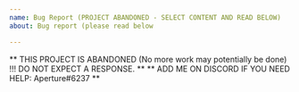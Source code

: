 ```yaml
---
name: Bug Report (PROJECT ABANDONED - SELECT CONTENT AND READ BELOW)
about: Bug report (please read below

---
```


** THIS PROJECT IS ABANDONED (No more work may potentially be done) !!! DO NOT EXPECT A RESPONSE. **
** ADD ME ON DISCORD IF YOU NEED HELP: Aperture#6237 **
